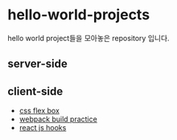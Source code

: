 # hello-world-projects

hello world project들을 모아놓은 repository 입니다.

## server-side

## client-side

- [css flex box](./css-flex-box)
- [webpack build practice](./webpack-build-practice)
- [react js hooks](./react-js-hooks)
